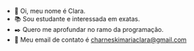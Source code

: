 - 👋 Oi, meu nome é Clara.
- 📚 Sou estudante e interessada em exatas.
- ✒️ Quero me aprofundar no ramo da programação.
- 📧 Meu email de contato é charneskimariaclara@gmail.com




